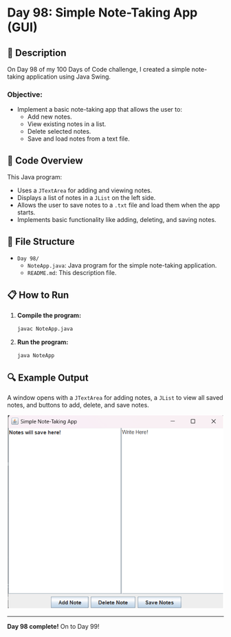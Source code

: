 # Day 98: Simple Note-Taking App (GUI)

## 📝 Description

On Day 98 of my 100 Days of Code challenge, I created a simple note-taking application using Java Swing.

### **Objective:**
- Implement a basic note-taking app that allows the user to:
  - Add new notes.
  - View existing notes in a list.
  - Delete selected notes.
  - Save and load notes from a text file.

## 🚀 Code Overview
This Java program:
- Uses a `JTextArea` for adding and viewing notes.
- Displays a list of notes in a `JList` on the left side.
- Allows the user to save notes to a `.txt` file and load them when the app starts.
- Implements basic functionality like adding, deleting, and saving notes.

## 📂 File Structure
- `Day 98/`
  - `NoteApp.java`: Java program for the simple note-taking application.
  - `README.md`: This description file.

## 📋 How to Run
1. **Compile the program:**
   ```bash
   javac NoteApp.java
   ```
2. **Run the program:**
   ```bash
   java NoteApp
   ```

## 🔍 Example Output

A window opens with a `JTextArea` for adding notes, a `JList` to view all saved notes, and buttons to add, delete, and save notes.

![Screenshot](noteapp.png)

---

**Day 98 complete!** On to Day 99!

